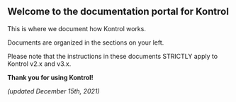 ## Welcome to the documentation portal for Kontrol

This is where we document how Kontrol works.

Documents are organized in the sections on your left.

Please note that the instructions in these documents STRICTLY apply to Kontrol v2.x and v3.x.

**Thank you for using Kontrol!**

_(updated December 15th, 2021)_
